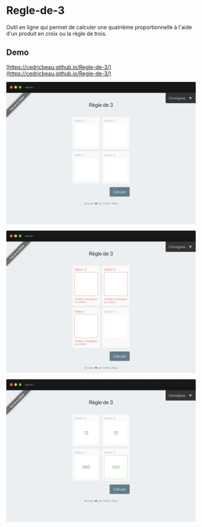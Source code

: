 # Regle-de-3

Outil en ligne qui permet de calculer une quatrième proportionnelle à l'aide d'un produit en croix ou la règle de trois.

## Demo

[https://cedricbeau.github.io/Regle-de-3/](https://cedricbeau.github.io/Regle-de-3/)

![Capture d'écran de Regle-de-3]( https://github.com/cedricbeau/Regle-de-3/blob/master/screen-regle-de-3-01.png "Capture d'écran de Regle-de-3")

![Capture d'écran de Regle-de-3]( https://github.com/cedricbeau/Regle-de-3/blob/master/screen-regle-de-3-02.png "Capture d'écran de Regle-de-3")

![Capture d'écran de Regle-de-3]( https://github.com/cedricbeau/Regle-de-3/blob/master/screen-regle-de-3-03.png "Capture d'écran de Regle-de-3")
